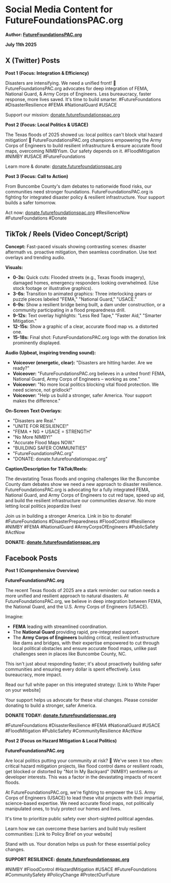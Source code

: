 # **Social Media Content for FutureFoundationsPAC.org**

**Author: [FutureFoundationsPAC.org](http://FutureFoundationsPAC.org)**

**July 11th 2025**

## **X (Twitter) Posts**

**Post 1 (Focus: Integration & Efficiency)**

Disasters are intensifying. We need a unified front\! 🚨 FutureFoundationsPAC.org advocates for deep integration of FEMA, National Guard, & Army Corps of Engineers. Less bureaucracy, faster response, more lives saved. It's time to build smarter. \#FutureFoundations \#DisasterResilience \#FEMA \#NationalGuard \#USACE

Support our mission: [donate.futurefoundationspac.org](https://www.google.com/search?q=https://donate.futurefoundationspac.org)

**Post 2 (Focus: Local Politics & USACE)**

The Texas floods of 2025 showed us: local politics can't block vital hazard mitigation\! 🚧 FutureFoundationsPAC.org champions empowering the Army Corps of Engineers to build resilient infrastructure & ensure accurate flood maps, overcoming NIMBYism. Our safety depends on it. \#FloodMitigation \#NIMBY \#USACE \#FutureFoundations

Learn more & donate: [donate.futurefoundationspac.org](https://www.google.com/search?q=https://donate.futurefoundationspac.org)

**Post 3 (Focus: Call to Action)**

From Buncombe County's dam debates to nationwide flood risks, our communities need stronger foundations. FutureFoundationsPAC.org is fighting for integrated disaster policy & resilient infrastructure. Your support builds a safer tomorrow.

Act now: [donate.futurefoundationspac.org](https://www.google.com/search?q=https://donate.futurefoundationspac.org) \#ResilienceNow \#FutureFoundations \#Donate

## **TikTok / Reels (Video Concept/Script)**

**Concept:** Fast-paced visuals showing contrasting scenes: disaster aftermath vs. proactive mitigation, then seamless coordination. Use text overlays and trending audio.

**Visuals:**

* **0-3s:** Quick cuts: Flooded streets (e.g., Texas floods imagery), damaged homes, emergency responders looking overwhelmed. (Use stock footage or illustrative graphics).  
* **3-6s:** Transition to animated graphics: Three interlocking gears or puzzle pieces labeled "FEMA," "National Guard," "USACE."  
* **6-9s:** Show a resilient bridge being built, a dam under construction, or a community participating in a flood preparedness drill.  
* **9-12s:** Text overlay highlights: "Less Red Tape," "Faster Aid," "Smarter Mitigation."  
* **12-15s:** Show a graphic of a clear, accurate flood map vs. a distorted one.  
* **15-18s:** Final shot: FutureFoundationsPAC.org logo with the donation link prominently displayed.

**Audio (Upbeat, inspiring trending sound):**

* **Voiceover (energetic, clear):** "Disasters are hitting harder. Are we ready?"  
* **Voiceover:** "FutureFoundationsPAC.org believes in a united front\! FEMA, National Guard, Army Corps of Engineers – working as one."  
* **Voiceover:** "No more local politics blocking vital flood protection. We need science, not gridlock\!"  
* **Voiceover:** "Help us build a stronger, safer America. Your support makes the difference."

**On-Screen Text Overlays:**

* "Disasters are Real."  
* "UNITE FOR RESILIENCE\!"  
* "FEMA \+ NG \+ USACE \= STRENGTH"  
* "No More NIMBY\!"  
* "Accurate Flood Maps NOW."  
* "BUILDING SAFER COMMUNITIES"  
* "FutureFoundationsPAC.org"  
* "DONATE: donate.futurefoundationspac.org"

**Caption/Description for TikTok/Reels:**

The devastating Texas floods and ongoing challenges like the Buncombe County dam debates show we need a new approach to disaster resilience. FutureFoundationsPAC.org is advocating for a fully integrated FEMA, National Guard, and Army Corps of Engineers to cut red tape, speed up aid, and build the resilient infrastructure our communities *deserve*. No more letting local politics jeopardize lives\!

Join us in building a stronger America. Link in bio to donate\! \#FutureFoundations \#DisasterPreparedness \#FloodControl \#Resilience \#NIMBY \#FEMA \#NationalGuard \#ArmyCorpsOfEngineers \#PublicSafety \#ActNow

**DONATE: [donate.futurefoundationspac.org](https://www.google.com/search?q=https://donate.futurefoundationspac.org)**

## **Facebook Posts**

**Post 1 (Comprehensive Overview)**

**FutureFoundationsPAC.org**

The recent Texas floods of 2025 are a stark reminder: our nation needs a more unified and resilient approach to natural disasters. At FutureFoundationsPAC.org, we believe in deep integration between FEMA, the National Guard, and the U.S. Army Corps of Engineers (USACE).

Imagine:

* **FEMA** leading with streamlined coordination.  
* The **National Guard** providing rapid, pre-integrated support.  
* The **Army Corps of Engineers** building critical, resilient infrastructure like dams and bridges, with their expertise empowered to cut through local political obstacles and ensure accurate flood maps, unlike past challenges seen in places like Buncombe County, NC.

This isn't just about responding faster; it's about proactively building safer communities and ensuring every dollar is spent effectively. Less bureaucracy, more impact.

Read our full white paper on this integrated strategy: \[Link to White Paper on your website\]

Your support helps us advocate for these vital changes. Please consider donating to build a stronger, safer America.

**DONATE TODAY: [donate.futurefoundationspac.org](https://www.google.com/search?q=https://donate.futurefoundationspac.org)**

\#FutureFoundations \#DisasterResilience \#FEMA \#NationalGuard \#USACE \#FloodMitigation \#PublicSafety \#CommunityResilience \#ActNow

**Post 2 (Focus on Hazard Mitigation & Local Politics)**

**FutureFoundationsPAC.org**

Are local politics putting your community at risk? 🚧 We've seen it too often: critical hazard mitigation projects, like flood control dams or resilient roads, get blocked or distorted by "Not In My Backyard" (NIMBY) sentiments or developer interests. This was a factor in the devastating impacts of recent floods.

At FutureFoundationsPAC.org, we're fighting to empower the U.S. Army Corps of Engineers (USACE) to lead these vital projects with their impartial, science-based expertise. We need accurate flood maps, not politically manipulated ones, to truly protect our homes and lives.

It's time to prioritize public safety over short-sighted political agendas.

Learn how we can overcome these barriers and build truly resilient communities: \[Link to Policy Brief on your website\]

Stand with us. Your donation helps us push for these essential policy changes.

**SUPPORT RESILIENCE: [donate.futurefoundationspac.org](https://www.google.com/search?q=https://donate.futurefoundationspac.org)**

\#NIMBY \#FloodControl \#HazardMitigation \#USACE \#FutureFoundations \#CommunitySafety \#PolicyChange \#ProtectOurFuture